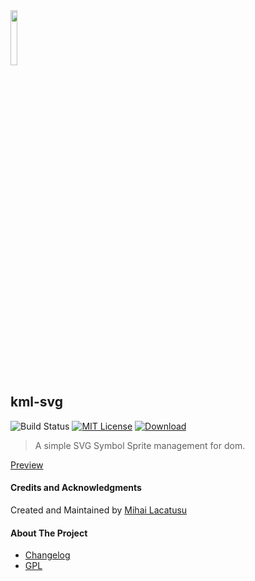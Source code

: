 <img src="http://player.kumullus.com/assets/logo.svg" width="15%">

## kml-svg

![Build Status][version-image]
[![MIT License][license-image]][license-url]
[![Download][download-image]][download-url]

> A simple SVG Symbol Sprite management for dom. 

[Preview](http://client.kumullus.com/kml-icons/)

#### Credits and Acknowledgments

Created and Maintained by [Mihai Lacatusu](https://github.com/lmihaidaniel)

#### About The Project

* [Changelog](../../blob/master/CHANGELOG.md)
* [GPL](http://opensource.org/licenses/GPL-3.0)


[version-image]:https://img.shields.io/badge/version-1.0.0-green.svg?style=flat-square
[docs-image]:https://img.shields.io/badge/docs-45%25-orange.svg?style=flat-square
[license-image]:https://img.shields.io/badge/license-GPL-blue.svg?style=flat-square
[license-url]:LICENSE
[download-image]:https://img.shields.io/badge/download-1.0.0-yellowgreen.svg?style=flat-square
[download-url]:https://github.com/lmihaidaniel/kml-svg/archive/master.zip